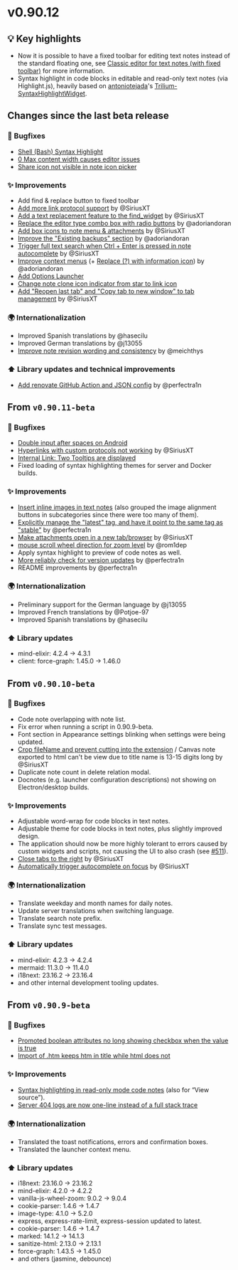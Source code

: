 # v0.90.12
## 💡 Key highlights

*   Now it is possible to have a fixed toolbar for editing text notes instead of the standard floating one, see [Classic editor for text notes (with fixed toolbar)](https://github.com/TriliumNext/Notes/pull/571) for more information.
*   Syntax highlight in code blocks in editable and read-only text notes (via Highlight.js), heavily based on [antoniotejada](https://github.com/antoniotejada)'s [Trilium-SyntaxHighlightWidget](https://github.com/antoniotejada/Trilium-SyntaxHighlightWidget).

## Changes since the last beta release

### 🐞 Bugfixes

*   [Shell (Bash) Syntax Highlight](https://github.com/TriliumNext/Notes/issues/583)
*   [0 Max content width causes editor issues](https://github.com/TriliumNext/Notes/issues/593)
*   [Share icon not visible in note icon picker](https://github.com/TriliumNext/Notes/issues/603)

### ✨ Improvements

*   Add find & replace button to fixed toolbar
*   [Add more link protocol support](https://github.com/TriliumNext/Notes/pull/589) by @SiriusXT
*   [Add a text replacement feature to the find\_widget](https://github.com/TriliumNext/Notes/pull/576) by @SiriusXT
*   [Replace the editor type combo box with radio buttons](https://github.com/TriliumNext/Notes/pull/587) by @adoriandoran
*   [Add box icons to note menu & attachments](https://github.com/TriliumNext/Notes/pull/609) by @SiriusXT
*   [Improve the "Existing backups" section](https://github.com/TriliumNext/Notes/pull/615) by @adoriandoran
*   [Trigger full text search when Ctrl + Enter is pressed in note autocomplete](https://github.com/TriliumNext/Notes/pull/585) by @SiriusXT
*   [Improve context menus](https://github.com/TriliumNext/Notes/pull/618) (+ [Replace (?) with information icon](https://github.com/TriliumNext/Notes/issues/613)) by @adoriandoran
*   [Add Options Launcher](https://github.com/TriliumNext/Notes/issues/619)
*   [Change note clone icon indicator from star to link icon](https://github.com/TriliumNext/Notes/issues/565)
*   [Add "Reopen last tab" and "Copy tab to new window" to tab management](https://github.com/TriliumNext/Notes/pull/651) by @SiriusXT

### 🌍 Internationalization

*   Improved Spanish translations by @hasecilu
*   Improved German translations by @j13055
*   [Improve note revision wording and consistency](https://github.com/TriliumNext/Notes/pull/612) by @meichthys 

### ⬆️ Library updates and technical improvements

*   [Add renovate GitHub Action and JSON config](https://github.com/TriliumNext/Notes/pull/607) by @perfectra1n 

## From `v0.90.11-beta`

### 🐞 Bugfixes

*   [Double input after spaces on Android](https://github.com/TriliumNext/Notes/issues/568)
*   [Hyperlinks with custom protocols not working](https://github.com/TriliumNext/Notes/issues/122) by @SiriusXT
*   [Internal Link: Two Tooltips are displayed](https://github.com/TriliumNext/Notes/issues/525)
*   Fixed loading of syntax highlighting themes for server and Docker builds.

### ✨ Improvements

*   [Insert inline images in text notes](https://github.com/TriliumNext/Notes/issues/531) (also grouped the image alignment buttons in subcategories since there were too many of them).
*   [Explicitly manage the "latest" tag, and have it point to the same tag as "stable"](https://github.com/TriliumNext/Notes/pull/545) by @perfectra1n
*   [Make attachments open in a new tab/browser](https://github.com/TriliumNext/Notes/pull/559) by @SiriusXT
*   [mouse scroll wheel direction for zoom level](https://github.com/TriliumNext/Notes/pull/555) by @rom1dep
*   Apply syntax highlight to preview of code notes as well.
*   [More reliably check for version updates](https://github.com/TriliumNext/Notes/pull/574) by @perfectra1n
*   README improvements by @perfectra1n

### 🌍 Internationalization

*   Preliminary support for the German language by @j13055 
*   Improved French translations by @Potjoe-97
*   Improved Spanish translations by @hasecilu

### ⬆️ Library updates

*   mind-elixir: 4.2.4 -> 4.3.1
*   client: force-graph: 1.45.0 -> 1.46.0

## From `v0.90.10-beta`

### 🐞 Bugfixes

*   Code note overlapping with note list.
*   Fix error when running a script in 0.90.9-beta.
*   Font section in Appearance settings blinking when settings were being updated.
*   [Crop fileName and prevent cutting into the extension](https://github.com/TriliumNext/Notes/pull/541) / Canvas note exported to html can't be view due to title name is 13-15 digits long by @SiriusXT
*   Duplicate note count in delete relation modal.
*   Docnotes (e.g. launcher configuration descriptions) not showing on Electron/desktop builds.

### ✨ Improvements

*   Adjustable word-wrap for code blocks in text notes.
*   Adjustable theme for code blocks in text notes, plus slightly improved design.
*   The application should now be more highly tolerant to errors caused by custom widgets and scripts, not causing the UI to also crash (see [#511](https://github.com/TriliumNext/Notes/issues/511)).
*   [Close tabs to the right](https://github.com/TriliumNext/Notes/pull/542) by @SiriusXT
*   [Automatically trigger autocomplete on focus](https://github.com/TriliumNext/Notes/pull/534) by @SiriusXT

### 🌍 Internationalization

*   Translate weekday and month names for daily notes.
*   Update server translations when switching language.
*   Translate search note prefix.
*   Translate sync test messages.

### ⬆️ Library updates

*   mind-elixir: 4.2.3 → 4.2.4
*   mermaid: 11.3.0 → 11.4.0
*   i18next: 23.16.2 -> 23.16.4
*   and other internal development tooling updates.

## From `v0.90.9-beta`

### 🐞 Bugfixes

*   [Promoted boolean attributes no long showing checkbox when the value is true](https://github.com/TriliumNext/Notes/issues/503)
*   [Import of .htm keeps htm in title while html does not](https://github.com/TriliumNext/Notes/issues/500)

### ✨ Improvements

*   [Syntax highlighting in read-only mode code notes](https://github.com/TriliumNext/Notes/issues/504) (also for “View source”).
*   [Server 404 logs are now one-line instead of a full stack trace](https://github.com/TriliumNext/Notes/issues/505)

### 🌍 Internationalization

*   Translated the toast notifications, errors and confirmation boxes.
*   Translated the launcher context menu.

### ⬆️ Library updates

*   i18next: 23.16.0 -> 23.16.2
*   mind-elixir: 4.2.0 -> 4.2.2
*   vanilla-js-wheel-zoom: 9.0.2 -> 9.0.4
*   cookie-parser: 1.4.6 → 1.4.7
*   image-type: 4.1.0 → 5.2.0
*   express, express-rate-limit, express-session updated to latest.
*   cookie-parser: 1.4.6 → 1.4.7
*   marked: 14.1.2 → 14.1.3
*   sanitize-html: 2.13.0 → 2.13.1
*   force-graph: 1.43.5 → 1.45.0
*   and others (jasmine, debounce)